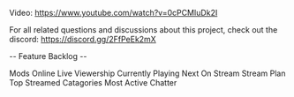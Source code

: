 Video: https://www.youtube.com/watch?v=0cPCMIuDk2I

For all related questions and discussions about this project, check out the discord: https://discord.gg/2FfPeEk2mX

-- Feature Backlog --

Mods Online
Live Viewership
Currently Playing
Next On Stream
Stream Plan
Top Streamed Catagories
Most Active Chatter
